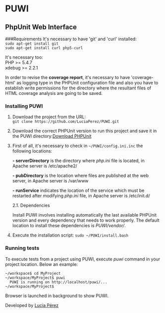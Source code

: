 PUWI
====
PhpUnit Web Interface
---------------------

###Requirements
It's necessary to have 'git' and 'curl' installed:  
	`sudo apt-get install git`  
	`sudo apt-get install curl php5-curl`

It's necessary too:   
	   PHP >= 5.4.7  
	   xdebug >= 2.2.1

In order to revise the **coverage report**, it's necessary to have 'coverage-html' as logging type in the PHPUnit configuration file and also you have to establish write permissions for the directory where the resultant files of HTML coverage analysis are going to be saved.

### Installing PUWI
1. Download the project from the URL:   
  `git clone https://github.com/LuciaPerez/PUWI.git`

2. Download the correct PHPUnit version to run this project and save it in the PUWI directory:[Download PHPUnit](http://localhost/ghpage/phpunit.tar.gz)

3. First of all, it's necessary to check in `~/PUWI/config.ini.inc` the following locations:

	 **- serverDirectory** is the directory where *php.ini* file is located, in Apache server is /etc/apache2/

	 **- pubDirectory** is the location where files are published at the web server, in Apache server is /var/www

	 **- runService** indicates the location of the service which must be restarted after modifying *php.ini* file, in Apache server is /etc/init.d/

    2.1. Dependencies

    Install PUWI involves installing automatically the last available PHPUnit version and every dependency that needs to work properly.
    The default location to install these dependencies is *PUWI/vendor/*.
    
    
4. Execute the installation script:  `sudo ~/PUWI/install.bash`

### Running tests
To execute tests from a project using PUWI, execute *puwi* command in your project location.
Below an example:
```
~/workspace$ cd MyProject
~/workspace/MyProject$ puwi
  PUWI is running on http://localhost/puwi/...
~/workspace/MyProject$ 
```
Browser is launched in background to show PUWI.


Developed by [Lucía Pérez](http://www.linkedin.com/pub/luc%C3%ADa-p%C3%A9rez-fern%C3%A1ndez/77/9a1/227 "Linkedin: Lucía Pérez")
